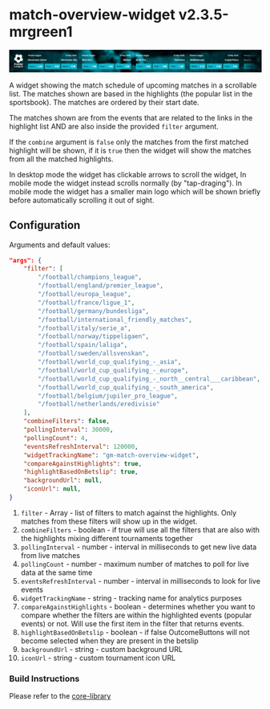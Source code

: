 # match-overview-widget v2.3.5-mrgreen1

![](./screenshot.png)

A widget showing the match schedule of upcoming matches in a scrollable list. The matches shown are based in the highlights (the popular list in the sportsbook). The matches are ordered by their start date.

The matches shown are from the events that are related to the links in the highlight list AND are also inside the provided `filter` argument.

If the `combine` argument is `false` only the matches from the first matched highlight will be shown, if it is `true` then the widget will show the matches from all the matched highlights.

In desktop mode the widget has clickable arrows to scroll the widget, In mobile mode the widget instead scrolls normally (by "tap-draging"). In mobile mode the widget has a smaller main logo which will be shown briefly before automatically scrolling it out of sight.

## Configuration

Arguments and default values:

```json
"args": {
    "filter": [
        "/football/champions_league",
        "/football/england/premier_league",
        "/football/europa_league",
        "/football/france/ligue_1",
        "/football/germany/bundesliga",
        "/football/international_friendly_matches",
        "/football/italy/serie_a",
        "/football/norway/tippeligaen",
        "/football/spain/laliga",
        "/football/sweden/allsvenskan",
        "/football/world_cup_qualifying_-_asia",
        "/football/world_cup_qualifying_-_europe",
        "/football/world_cup_qualifying_-_north__central___caribbean",
        "/football/world_cup_qualifying_-_south_america",
        "/football/belgium/jupiler_pro_league",
        "/football/netherlands/eredivisie"
    ],
    "combineFilters": false,
    "pollingInterval": 30000,
    "pollingCount": 4,
    "eventsRefreshInterval": 120000,
    "widgetTrackingName": "gm-match-overview-widget",
    "compareAgainstHighlights": true,
    "highlightBasedOnBetslip": true,
    "backgroundUrl": null,
    "iconUrl": null,
}
```

1.  `filter` - Array<string> - list of filters to match against the highlights. Only matches from these filters will show up in the widget.
2.  `combineFilters` - boolean - if true will use all the filters that are also with the highlights mixing different tournaments together
3.  `pollingInterval` - number - interval in milliseconds to get new live data from live matches
4.  `pollingCount` - number - maximum number of matches to poll for live data at the same time
5.  `eventsRefreshInterval` - number - interval in milliseconds to look for live events
6.  `widgetTrackingName` - string - tracking name for analytics purposes
7.  `compareAgainstHighlights` - boolean - determines whether you want to compare whether the filters are within the highlighted events (popular events) or not. Will use the first item in the filter that returns events.
8.  `highlightBasedOnBetslip` - boolean - if false OutcomeButtons will not become selected when they are present in the betslip
9.  `backgroundUrl` - string - custom background URL
10. `iconUrl` - string - custom tournament icon URL

### Build Instructions

Please refer to the [core-library](https://github.com/kambi-sportsbook-widgets/widget-core-library)
